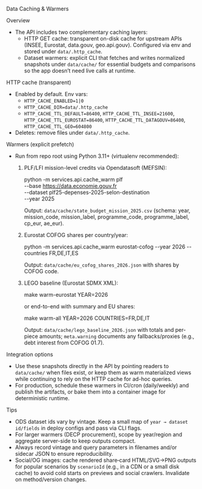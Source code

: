Data Caching & Warmers

Overview

- The API includes two complementary caching layers:
  - HTTP GET cache: transparent on-disk cache for upstream APIs (INSEE, Eurostat, data.gouv, geo.api.gouv). Configured via env and stored under `data/.http_cache`.
  - Dataset warmers: explicit CLI that fetches and writes normalized snapshots under `data/cache/` for essential budgets and comparisons so the app doesn’t need live calls at runtime.

HTTP cache (transparent)

- Enabled by default. Env vars:
  - `HTTP_CACHE_ENABLED=1|0`
  - `HTTP_CACHE_DIR=data/.http_cache`
  - `HTTP_CACHE_TTL_DEFAULT=86400`, `HTTP_CACHE_TTL_INSEE=21600`, `HTTP_CACHE_TTL_EUROSTAT=86400`, `HTTP_CACHE_TTL_DATAGOUV=86400`, `HTTP_CACHE_TTL_GEO=604800`
- Deletes: remove files under `data/.http_cache`.

Warmers (explicit prefetch)

- Run from repo root using Python 3.11+ (virtualenv recommended):

  1) PLF/LFI mission-level credits via Opendatasoft (MEFSIN):

     python -m services.api.cache_warm plf \
       --base https://data.economie.gouv.fr \
       --dataset plf25-depenses-2025-selon-destination \
       --year 2025

     Output: `data/cache/state_budget_mission_2025.csv` (schema: year, mission_code, mission_label, programme_code, programme_label, cp_eur, ae_eur).

  2) Eurostat COFOG shares per country/year:

     python -m services.api.cache_warm eurostat-cofog --year 2026 --countries FR,DE,IT,ES

     Output: `data/cache/eu_cofog_shares_2026.json` with shares by COFOG code.

  3) LEGO baseline (Eurostat SDMX XML):

     make warm-eurostat YEAR=2026

     or end-to-end with summary and EU shares:

     make warm-all YEAR=2026 COUNTRIES=FR,DE,IT

     Output: `data/cache/lego_baseline_2026.json` with totals and per-piece amounts; `meta.warning` documents any fallbacks/proxies (e.g., debt interest from COFOG 01.7).

Integration options

- Use these snapshots directly in the API by pointing readers to `data/cache/` when files exist, or keep them as warm materialized views while continuing to rely on the HTTP cache for ad-hoc queries.
- For production, schedule these warmers in CI/cron (daily/weekly) and publish the artifacts, or bake them into a container image for deterministic runtime.

Tips

- ODS dataset ids vary by vintage. Keep a small map of `year → dataset id/fields` in deploy configs and pass via CLI flags.
- For larger warmers (DECP procurement), scope by year/region and aggregate server-side to keep outputs compact.
- Always record vintage and query parameters in filenames and/or sidecar JSON to ensure reproducibility.
- Social/OG images: cache rendered share‑card HTML/SVG→PNG outputs for popular scenarios by `scenarioId` (e.g., in a CDN or a small disk cache) to avoid cold starts on previews and social crawlers. Invalidate on method/version changes.
